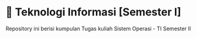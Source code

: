 # 🧮 Teknologi Informasi [Semester I]

Repository ini berisi kumpulan Tugas kuliah Sistem Operasi - TI Semester II

